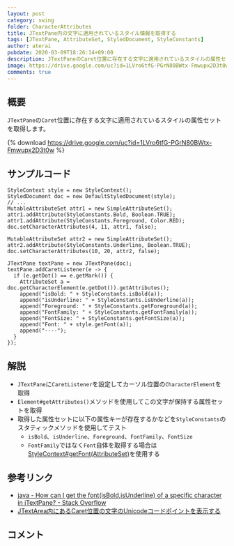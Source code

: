 ```yaml
---
layout: post
category: swing
folder: CharacterAttributes
title: JTextPane内の文字に適用されているスタイル情報を取得する
tags: [JTextPane, AttributeSet, StyledDocument, StyleConstants]
author: aterai
pubdate: 2020-03-09T18:26:14+09:00
description: JTextPaneのCaret位置に存在する文字に適用されているスタイルの属性セットを取得します。
image: https://drive.google.com/uc?id=1LVro6tfG-PGrN80BWtx-Fmwupx2D3t0w
comments: true
---
```

## 概要
`JTextPane`の`Caret`位置に存在する文字に適用されているスタイルの属性セットを取得します。

{% download https://drive.google.com/uc?id=1LVro6tfG-PGrN80BWtx-Fmwupx2D3t0w %}

## サンプルコード
<pre class="prettyprint"><code>StyleContext style = new StyleContext();
StyledDocument doc = new DefaultStyledDocument(style);
// ...
MutableAttributeSet attr1 = new SimpleAttributeSet();
attr1.addAttribute(StyleConstants.Bold, Boolean.TRUE);
attr1.addAttribute(StyleConstants.Foreground, Color.RED);
doc.setCharacterAttributes(4, 11, attr1, false);

MutableAttributeSet attr2 = new SimpleAttributeSet();
attr2.addAttribute(StyleConstants.Underline, Boolean.TRUE);
doc.setCharacterAttributes(10, 20, attr2, false);

JTextPane textPane = new JTextPane(doc);
textPane.addCaretListener(e -&gt; {
  if (e.getDot() == e.getMark()) {
    AttributeSet a = doc.getCharacterElement(e.getDot()).getAttributes();
    append("isBold: " + StyleConstants.isBold(a));
    append("isUnderline: " + StyleConstants.isUnderline(a));
    append("Foreground: " + StyleConstants.getForeground(a));
    append("FontFamily: " + StyleConstants.getFontFamily(a));
    append("FontSize: " + StyleConstants.getFontSize(a));
    append("Font: " + style.getFont(a));
    append("----");
  }
});
</code></pre>

## 解説
- `JTextPane`に`CaretListener`を設定してカーソル位置の`CharacterElement`を取得
- `Element#getAttributes()`メソッドを使用してこの文字が保持する属性セットを取得
- 取得した属性セットに以下の属性キーが存在するかなどを`StyleConstants`のスタティックメソッドを使用してテスト
    - `isBold`、`isUnderline`、`Foreground`、`FontFamily`、`FontSize`
    - `FontFamily`ではなく`Font`自体を取得する場合は[StyleContext#getFont(AttributeSet)](https://docs.oracle.com/javase/jp/8/docs/api/javax/swing/text/StyleContext.html#getFont-javax.swing.text.AttributeSet-)を使用する

<!-- dummy comment line for breaking list -->

## 参考リンク
- [java - How can I get the font(isBold,isUnderline) of a specific character in jTextPane? - Stack Overflow](https://stackoverflow.com/questions/60410481/how-can-i-get-the-fontisbold-isunderline-of-a-specific-character-in-jtextpane)
- [JTextArea内にあるCaret位置の文字のUnicodeコードポイントを表示する](https://ateraimemo.com/Swing/CodePointAtCaret.html)

<!-- dummy comment line for breaking list -->

## コメント
